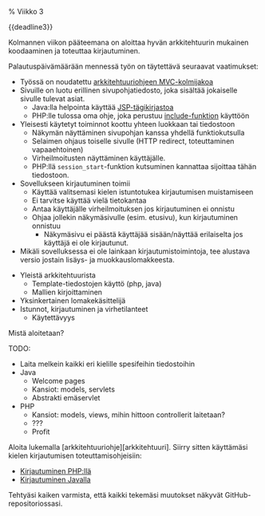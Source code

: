 % Viikko 3
<!-- order: 1 -->

<deadline>{{deadline3}}</deadline>

Kolmannen viikon pääteemana on aloittaa 
hyvän arkkitehtuurin mukainen koodaaminen
ja toteuttaa kirjautuminen.

Palautuspäivämäärään mennessä työn on täytettävä seuraavat vaatimukset:

* Työssä on noudatettu [arkkitehtuuriohjeen MVC-kolmijakoa][arkkitehtuuri]
* Sivuille on luotu erillinen sivupohjatiedosto, joka sisältää jokaiselle sivulle tulevat asiat.
    * Java:lla helpointa käyttää [JSP-tägikirjastoa](java/rakenne.html#template-pohjatiedoston-k%C3%A4ytt%C3%B6)
    * PHP:lle tulossa oma ohje, joka perustuu [include-funktion](http://php.net/manual/en/function.include.php) käyttöön
* Yleisesti käytetyt toiminnot koottu yhteen luokkaan tai tiedostoon
    * Näkymän näyttäminen sivupohjan kanssa yhdellä funktiokutsulla
    * Selaimen ohjaus toiselle sivulle (HTTP redirect, toteuttaminen vapaaehtoinen)
    * Virheilmoitusten näyttäminen käyttäjälle.
    * PHP:llä `session_start`-funktion kutsuminen kannattaa sijoittaa tähän tiedostoon.
* Sovellukseen kirjautuminen toimii
    * Käyttää valitsemasi kielen istuntotukea kirjautumisen muistamiseen
    * Ei tarvitse käyttää vielä tietokantaa
    * Antaa käyttäjälle virheilmoituksen jos kirjautuminen ei onnistu
    * Ohjaa jollekin näkymäsivulle (esim. etusivu), kun kirjautuminen onnistuu
        * Näkymäsivu ei päästä käyttäjää sisään/näyttää 
          erilaiselta jos käyttäjä ei ole kirjautunut.
* Mikäli sovelluksessa ei ole lainkaan kirjautumistoimintoja, tee alustava versio jostain lisäys- ja muokkauslomakkeesta.

<comment>

* Yleistä arkkitehtuurista
  * Template-tiedostojen käyttö (php, java)
  * Mallien kirjoittaminen
* Yksinkertainen lomakekäsittelijä
* Istunnot, kirjautuminen ja virhetilanteet
  * Käytettävyys

Mistä aloitetaan?

TODO:
* Laita melkein kaikki eri kielille spesifeihin tiedostoihin
* Java
    * Welcome pages
    * Kansiot: models, servlets
    * Abstrakti emäservlet
* PHP
    * Kansiot: models, views, mihin hittoon controllerit laitetaan?
    * ???
    * Profit
</comment>

<ohje>
Aloita lukemalla [arkkitehtuuriohje][arkkitehtuuri].
Siirry sitten käyttämäsi kielen kirjautumisen toteuttamisohjeisiin:

* [Kirjautuminen PHP:llä](php/index.html)
* [Kirjautuminen Javalla](java/index.html)


Tehtyäsi kaiken varmista, että kaikki tekemäsi muutokset näkyvät GitHub-repositoriossasi.
</ohje>

[arkkitehtuuri]: {{rootdir}}mvc-opas.html
